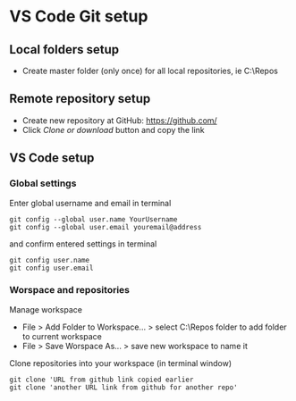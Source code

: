 # VS Code Git setup
## Local folders setup
* Create master folder (only once) for all local repositories, ie C:\Repos
## Remote repository setup
* Create new repository at GitHub: https://github.com/
* Click *Clone or download* button and copy the link
## VS Code setup
### Global settings
Enter global username and email in terminal
```
git config --global user.name YourUsername
git config --global user.email youremail@address
```
and confirm entered settings in terminal
```
git config user.name
git config user.email
```
### Worspace and repositories
Manage workspace

* File > Add Folder to Workspace... > select C:\Repos folder to add folder to current workspace
* File > Save Worspace As... > save new workspace to name it

Clone repositories into your workspace (in terminal window)
```
git clone 'URL from github link copied earlier
git clone 'another URL link from github for another repo'
```
